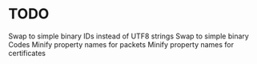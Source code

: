 # TODO

Swap to simple binary IDs instead of UTF8 strings
Swap to simple binary Codes
Minify property names for packets
Minify property names for certificates
